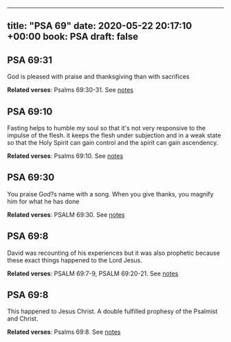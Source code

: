 
---
title: "PSA 69"
date: 2020-05-22 20:17:10 +00:00
book: PSA
draft: false
---

## PSA 69:31

God is pleased with praise and thanksgiving than with sacrifices

**Related verses**: Psalms 69:30-31. See [notes](https://my.bible.com/notes/3435324815056822609)


## PSA 69:10

Fasting helps to humble my soul so that it's not very responsive to the impulse of the flesh. it keeps the flesh under subjection and in a weak state so that the Holy Spirit can gain control and the spirit can gain ascendency.

**Related verses**: Psalms 69:10. See [notes](https://my.bible.com/notes/3434442233234580164)


## PSA 69:30

You praise God?s name with a song. When you give thanks, you magnify him for what he has done

**Related verses**: PSALM 69:30. See [notes](https://my.bible.com/notes/2792573356301082850)


## PSA 69:8

David was recounting of his experiences but it was also prophetic because these exact things happened to the Lord Jesus.

**Related verses**: PSALM 69:7-9, PSALM 69:20-21. See [notes](https://my.bible.com/notes/2792572807895834846)


## PSA 69:8

This happened to Jesus Christ. A double fulfilled prophesy of the Psalmist and Christ.

**Related verses**: Psalms 69:8. See [notes](https://my.bible.com/notes/2570217685657575667)


